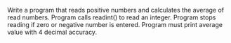 Write a program that reads positive numbers and calculates 
the average of read numbers. Program calls readint() to read 
an integer. Program stops reading if zero or negative 
number is entered. Program must print average value with 4 
decimal accuracy.